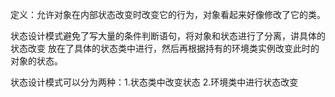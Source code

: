 定义：允许对象在内部状态改变时改变它的行为，对象看起来好像修改了它的类。

状态设计模式避免了写大量的条件判断语句，将对象和状态进行了分离，讲具体的状态改变
放在了具体的状态类中进行，然后再根据持有的环境类实例改变此时的对象的状态。


状态设计模式可以分为两种：1.状态类中改变状态 2.环境类中进行状态改变

